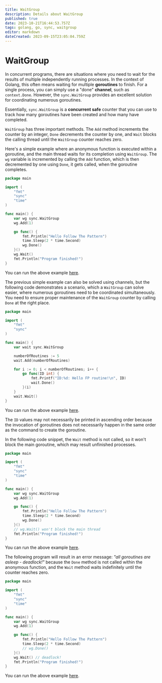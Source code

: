 ```yaml
---
title: WaitGroup
description: Details about WaitGroup
published: true
date: 2023-10-21T16:44:53.757Z
tags: golang, go, sync, waitgroup
editor: markdown
dateCreated: 2023-09-15T23:05:04.759Z
---
```


# WaitGroup

In concurrent programs, there are situations where you need to wait for the results of multiple independently running processes. In the context of Golang, this often means waiting for multiple **goroutines** to finish. For a single process, you can simply use a "done" **channel**, such as `context.Done`. However, the `sync.WaitGroup` provides an excellent solution for coordinating numerous goroutines.

Essentially, `sync.WaitGroup` is a **concurrent safe** counter that you can use to track how many goroutines have been created and how many have completed.

`WaitGroup` has three important methods. The `Add` method increments the counter by an integer, `Done` decrements the counter by one, and `Wait` blocks the calling thread until the `WaitGroup` counter reaches zero.

Here's a simple example where an anonymous function is executed within a goroutine, and the main thread waits for its completion using `WaitGroup`. The `wg` variable is incremented by calling the `Add` function, which is then decremented by one using `Done`, it gets called, when the goroutine completes.

```go
package main

import (
	"fmt"
	"sync"
	"time"
)

func main() {
	var wg sync.WaitGroup
	wg.Add(1)

	go func() {
		fmt.Println("Hello Follow The Pattern")
		time.Sleep(2 * time.Second)
		wg.Done()
	}()
	wg.Wait()
	fmt.Println("Program finished!")
}
```

You can run the above example [here](https://goplay.followthepattern.net/snippet/x1JvuUbM3bO?v=goprev).

The previous simple example can also be solved using channels, but the following code demonstrates a scenario, which a `WaitGroup` can solve easier, where numerous goroutines need to be coordinated simultaneously. You need to ensure proper maintenance of the `WaitGroup` counter by calling `Done` at the right place.

```go
package main

import (
	"fmt"
	"sync"
)

func main() {
	var wait sync.WaitGroup

	numberOfRoutines := 5
	wait.Add(numberOfRoutines)

	for i := 0; i < numberOfRoutines; i++ {
		go func(ID int) {
			fmt.Printf("ID:%d: Hello FP routine!\n", ID)
			wait.Done()
		}(i)
	}
	wait.Wait()
}
```

You can run the above example [here](https://goplay.followthepattern.net/snippet/fftXa_Y6Hkc?v=goprev).

The `ID` values may not necessarily be printed in ascending order because the invocation of goroutines does not necessarily happen in the same order as the command to create the goroutine.

In the following code snippet, the `Wait` method is not called, so it won't block the main goroutine, which may result unfinished processes.

```go
package main

import (
	"fmt"
	"sync"
	"time"
)

func main() {
	var wg sync.WaitGroup
	wg.Add(1)

	go func() {
		fmt.Println("Hello Follow The Pattern")
		time.Sleep(2 * time.Second)
		wg.Done()
	}()
	// wg.Wait() won't block the main thread
	fmt.Println("Program finished!")
}
```

You can run the above example [here](https://goplay.followthepattern.net/snippet/o0ULBLRWaUA?v=goprev).

The following program will result in an error message: *"all goroutines are asleep - deadlock!"* because the `Done` method is not called within the anonymous function, and the `Wait` method waits indefinitely until the counter reaches zero.

```go
package main

import (
	"fmt"
	"sync"
	"time"
)

func main() {
	var wg sync.WaitGroup
	wg.Add(1)

	go func() {
		fmt.Println("Hello Follow The Pattern")
		time.Sleep(2 * time.Second)
		// wg.Done() 
	}()
	wg.Wait() // deadlock!
	fmt.Println("Program finished!")
}
```

You can run the above example [here](https://goplay.followthepattern.net/snippet/-N0Z0KldmNx?v=goprev).